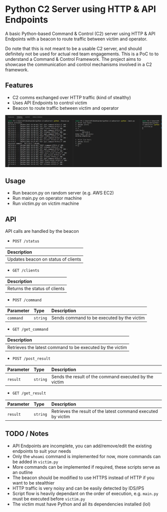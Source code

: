 # Python C2 Server using HTTP & API Endpoints 
A basic Python-based Command & Control (C2) server using HTTP & API Endpoints with a beacon to route traffic between victim and operator. 

Do note that this is not meant to be a usable C2 server, and should definitely not be used for actual red team engagements. This is a PoC to to understand a Command & Control Framework. The project aims to showcase the communication and control mechanisms involved in a C2 framework.





## Features

- C2 comms exchanged over HTTP traffic (kind of stealthy)
- Uses API Endpoints to control victim
- Beacon to route traffic between victim and operator


![img/32726b9450a2eed6d5c5afabdfa671a5.png)](img/32726b9450a2eed6d5c5afabdfa671a5.png)



## Usage
- Run beacon.py on random server (e.g. AWS EC2)
- Run main.py on operator machine
- Run victim.py on victim machine



## API
API calls are handled by the beacon
- ```POST /status```

| Description                        |
| :-------------------------         |
| Updates beacon on status of clients |

- ```GET /clients```

| Description                        |
| :-------------------------         |
| Returns the status of clients |

- ```POST /command```

| Parameter | Type     | Description                       |
| :-------- | :------- | :-------------------------------- |
| `command`      | `string` | Sends command to be executed by the victim  |

- ```GET /get_command```

| Description                        |
| :-------------------------         |
| Retrieves the latest command to be executed by the victim |

- ```POST /post_result```

| Parameter | Type     | Description                       |
| :-------- | :------- | :-------------------------------- |
| `result`  | `string` | Sends the result of the command executed by the victim  |

- ```GET /get_result```

| Parameter | Type     | Description                       |
| :-------- | :------- | :-------------------------------- |
| `result`  | `string` | Retrieves the result of the latest command executed by victim  |


## TODO / Notes
- API Endpoints are incomplete, you can add/remove/edit the existing endpoints to suit your needs
- Only the `whoami` command is implemented for now, more commands can be added in `victim.py`
- More commands can be implemented if required, these scripts serve as an outline
- The beacon should be modified to use HTTPS instead of HTTP if you want to be stealthier
- HTTP traffic is very noisy and can be easily detected by IDS/IPS
- Script flow is heavily dependant on the order of execution, e.g. `main.py` must be executed before `victim.py`
- The victim must have Python and all its dependencies installed (lol)

